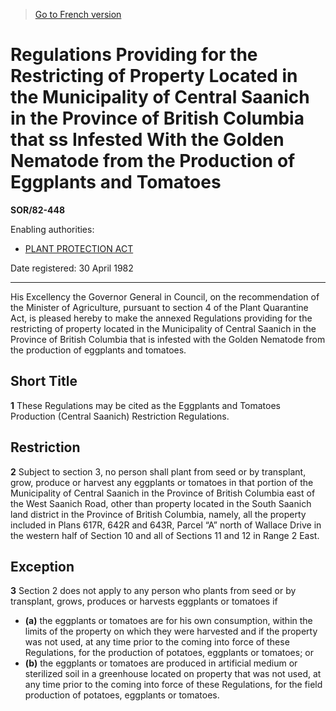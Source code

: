 > [Go to French version](/fr/Règlements/Décrets,%20ordonnances%20et%20règlements%20statutaires/82/448.md)

# Regulations Providing for the Restricting of Property Located in the Municipality of Central Saanich in the Province of British Columbia that ss Infested With the Golden Nematode from the Production of Eggplants and Tomatoes

**SOR/82-448**

Enabling authorities: 
- [PLANT PROTECTION ACT](/en/Acts/Statutes%20of%20Canada/1990/c.%2022.md)

Date registered: 30 April 1982

----------

His Excellency the Governor General in Council, on the recommendation of the Minister of Agriculture, pursuant to section 4 of the Plant Quarantine Act, is pleased hereby to make the annexed Regulations providing for the restricting of property located in the Municipality of Central Saanich in the Province of British Columbia that is infested with the Golden Nematode from the production of eggplants and tomatoes.




## Short Title


**1** These Regulations may be cited as the Eggplants and Tomatoes Production (Central Saanich) Restriction Regulations.




## Restriction


**2** Subject to section 3, no person shall plant from seed or by transplant, grow, produce or harvest any eggplants or tomatoes in that portion of the Municipality of Central Saanich in the Province of British Columbia east of the West Saanich Road, other than property located in the South Saanich land district in the Province of British Columbia, namely, all the property included in Plans 617R, 642R and 643R, Parcel “A” north of Wallace Drive in the western half of Section 10 and all of Sections 11 and 12 in Range 2 East.




## Exception


**3** Section 2 does not apply to any person who plants from seed or by transplant, grows, produces or harvests eggplants or tomatoes if
- **(a)** the eggplants or tomatoes are for his own consumption, within the limits of the property on which they were harvested and if the property was not used, at any time prior to the coming into force of these Regulations, for the production of potatoes, eggplants or tomatoes; or
- **(b)** the eggplants or tomatoes are produced in artificial medium or sterilized soil in a greenhouse located on property that was not used, at any time prior to the coming into force of these Regulations, for the field production of potatoes, eggplants or tomatoes.


